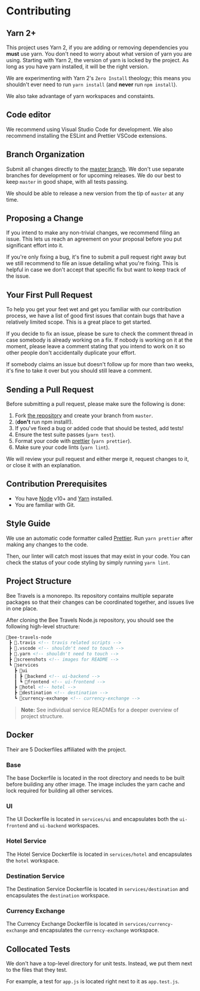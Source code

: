 # Contributing
## Yarn 2+
This project uses Yarn 2, if you are adding or removing dependencies you **must** use yarn.
You don't need to worry about what version of yarn you are using. Starting with Yarn 2, the version of yarn is locked by the project.
As long as you have yarn installed, it will be the right version.

We are experimenting with Yarn 2's `Zero Install` theology;
this means you shouldn't ever need to run `yarn install` (and **never** run `npm install`).

We also take advantage of yarn workspaces and constaints.

## Code editor
We recommend using Visual Studio Code for development.
We also recommend installing the ESLint and Prettier VSCode extensions.

## Branch Organization
Submit all changes directly to the [master branch](https://github.com/bee-travels/bee-travels-node/tree/master/).
We don't use separate branches for development or for upcoming releases.
We do our best to keep `master` in good shape, with all tests passing.

We should be able to release a new version from the tip of `master` at any time.

## Proposing a Change
If you intend to make any non-trivial changes, we recommend filing an issue.
This lets us reach an agreement on your proposal before you put significant effort into it.

If you're only fixing a bug, it's fine to submit a pull request right away but we still recommend to file an issue detailing what you're fixing.
This is helpful in case we don't accept that specific fix but want to keep track of the issue.

## Your First Pull Request
To help you get your feet wet and get you familiar with our contribution process, we have a list of good first issues that contain bugs that have a relatively limited scope.
This is a great place to get started.

If you decide to fix an issue, please be sure to check the comment thread in case somebody is already working on a fix.
If nobody is working on it at the moment,
please leave a comment stating that you intend to work on it so other people don't accidentally duplicate your effort.

If somebody claims an issue but doesn't follow up for more than two weeks,
it's fine to take it over but you should still leave a comment.

## Sending a Pull Request
Before submitting a pull request, please make sure the following is done:

1. Fork [the repository](https://github.com/bee-travels/bee-travels-node) and create your branch from `master`.
1. (**don't** run npm install!).
1. If you've fixed a bug or added code that should be tested, add tests!
1. Ensure the test suite passes (`yarn test`).
1. Format your code with [prettier](https://github.com/prettier/prettier/) (`yarn prettier`).
1. Make sure your code lints (`yarn lint`).

We will review your pull request and either merge it, request changes to it, or close it with an explanation.

## Contribution Prerequisites
* You have [Node](https://nodejs.org/) v10+ and [Yarn](https://yarnpkg.com/) installed.
* You are familiar with Git.

## Style Guide
We use an automatic code formatter called [Prettier](https://prettier.io/).
Run `yarn prettier` after making any changes to the code.

Then, our linter will catch most issues that may exist in your code.
You can check the status of your code styling by simply running `yarn lint`.

## Project Structure
Bee Travels is a monorepo.
Its repository contains multiple separate packages so that their changes can be coordinated together, and issues live in one place.

After cloning the Bee Travels Node.js repository, you should see the following high-level structure:
```markdown
🐝bee-travels-node
 ┣ 📂.travis <!-- travis related scripts -->
 ┣ 📂.vscode <!-- shouldn't need to touch -->
 ┣ 📂.yarn <!-- shouldn't need to touch -->
 ┣ 📂screenshots <!-- images for README -->
 ┗ 📂services
   ┣ 📂ui
   ┃ ┣ 📂backend <!-- ui-backend -->
   ┃ ┗ 📂frontend <!-- ui-frontend -->
   ┣ 📂hotel <!-- hotel -->
   ┣ 📂destination <!-- destination -->
   ┗ 📂currency-exchange <!-- currency-exchange -->
```

> **Note:** See individual service READMEs for a deeper overview of project structure.

## Docker
Their are 5 Dockerfiles affiliated with the project.

### Base
The base Dockerfile is located in the root directory and needs to be built before building any other image.
The image includes the yarn cache and lock required for building all other services.

### UI
The UI Dockerfile is located in `services/ui` and encapsulates both the `ui-frontend` and `ui-backend` workspaces.

### Hotel Service
The Hotel Service Dockerfile is located in `services/hotel` and encapsulates the `hotel` workspace.

### Destination Service
The Destination Service Dockerfile is located in `services/destination` and encapsulates the `destination` workspace.

### Currency Exchange
The Currency Exchange Dockerfile is located in `services/currency-exchange` and encapsulates the `currency-exchange` workspace.

## Collocated Tests
We don't have a top-level directory for unit tests. Instead, we put them next to the files that they test.

For example, a test for `app.js` is located right next to it as `app.test.js`.

